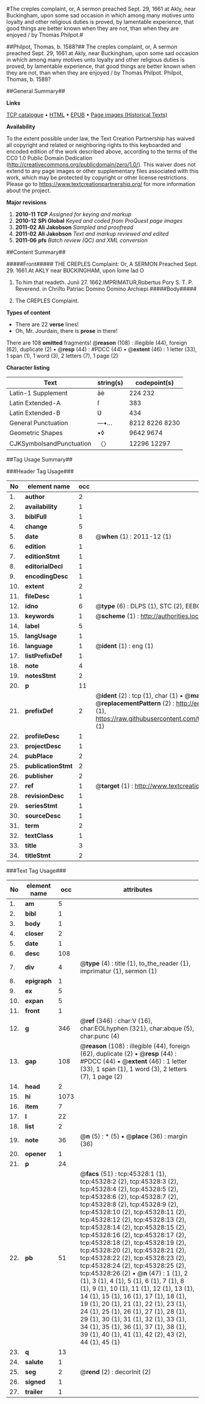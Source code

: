 #The creples complaint, or, A sermon preached Sept. 29, 1661 at Akly, near Buckingham, upon some sad occasion in which among many motives unto loyalty and other religious duties is proved, by lamentable experience, that good things are better known when they are not, than when they are enjoyed / by Thomas Philpot.#

##Philpot, Thomas, b. 1588?##
The creples complaint, or, A sermon preached Sept. 29, 1661 at Akly, near Buckingham, upon some sad occasion in which among many motives unto loyalty and other religious duties is proved, by lamentable experience, that good things are better known when they are not, than when they are enjoyed / by Thomas Philpot.
Philpot, Thomas, b. 1588?

##General Summary##

**Links**

[TCP catalogue](http://www.ota.ox.ac.uk/tcp/)  • 
[HTML](http://tei.it.ox.ac.uk/tcp/Texts-HTML/free/A54/A54805.html)  • 
[EPUB](http://tei.it.ox.ac.uk/tcp/Texts-EPUB/free/A54/A54805.epub) • 
[Page images (Historical Texts)](https://historicaltexts.jisc.ac.uk/eebo-10594720e)

**Availability**

To the extent possible under law, the Text Creation Partnership has waived all copyright and related or neighboring rights to this keyboarded and encoded edition of the work described above, according to the terms of the CC0 1.0 Public Domain Dedication (http://creativecommons.org/publicdomain/zero/1.0/). This waiver does not extend to any page images or other supplementary files associated with this work, which may be protected by copyright or other license restrictions. Please go to https://www.textcreationpartnership.org/ for more information about the project.

**Major revisions**

1. __2010-11__ __TCP__ *Assigned for keying and markup*
1. __2010-12__ __SPi Global__ *Keyed and coded from ProQuest page images*
1. __2011-02__ __Ali Jakobson__ *Sampled and proofread*
1. __2011-02__ __Ali Jakobson__ *Text and markup reviewed and edited*
1. __2011-06__ __pfs__ *Batch review (QC) and XML conversion*

##Content Summary##

#####Front#####
THE CREPLES Complaint: Or, A SERMON Preached Sept. 29. 1661.At AKLY near BƲCKINGHAM, upon ſome ſad O
1. To him that readeth.
Junii 27. 1662.IMPRIMATUR,Robertus Pory S. T. P. Reverend. in Chriſto Patriac Domino Domino Archiepi
#####Body#####

1. The CREPLES Complaint.

**Types of content**

  * There are 22 **verse** lines!
  * Oh, Mr. Jourdain, there is **prose** in there!

There are 108 **omitted** fragments! 
 @__reason__ (108) : illegible (44), foreign (62), duplicate (2)  •  @__resp__ (44) : #PDCC (44)  •  @__extent__ (46) : 1 letter (33), 1 span (1), 1 word (3), 2 letters (7), 1 page (2)

**Character listing**


|Text|string(s)|codepoint(s)|
|---|---|---|
|Latin-1 Supplement|àè|224 232|
|Latin Extended-A|ſ|383|
|Latin Extended-B|Ʋ|434|
|General Punctuation|—•…|8212 8226 8230|
|Geometric Shapes|▪◊|9642 9674|
|CJKSymbolsandPunctuation|〈〉|12296 12297|

##Tag Usage Summary##

###Header Tag Usage###

|No|element name|occ|attributes|
|---|---|---|---|
|1.|__author__|2||
|2.|__availability__|1||
|3.|__biblFull__|1||
|4.|__change__|5||
|5.|__date__|8| @__when__ (1) : 2011-12 (1)|
|6.|__edition__|1||
|7.|__editionStmt__|1||
|8.|__editorialDecl__|1||
|9.|__encodingDesc__|1||
|10.|__extent__|2||
|11.|__fileDesc__|1||
|12.|__idno__|6| @__type__ (6) : DLPS (1), STC (2), EEBO-CITATION (1), OCLC (1), VID (1)|
|13.|__keywords__|1| @__scheme__ (1) : http://authorities.loc.gov/ (1)|
|14.|__label__|5||
|15.|__langUsage__|1||
|16.|__language__|1| @__ident__ (1) : eng (1)|
|17.|__listPrefixDef__|1||
|18.|__note__|4||
|19.|__notesStmt__|2||
|20.|__p__|11||
|21.|__prefixDef__|2| @__ident__ (2) : tcp (1), char (1)  •  @__matchPattern__ (2) : ([0-9\-]+):([0-9IVX]+) (1), (.+) (1)  •  @__replacementPattern__ (2) : http://eebo.chadwyck.com/downloadtiff?vid=$1&page=$2 (1), https://raw.githubusercontent.com/textcreationpartnership/Texts/master/tcpchars.xml#$1 (1)|
|22.|__profileDesc__|1||
|23.|__projectDesc__|1||
|24.|__pubPlace__|2||
|25.|__publicationStmt__|2||
|26.|__publisher__|2||
|27.|__ref__|1| @__target__ (1) : http://www.textcreationpartnership.org/docs/. (1)|
|28.|__revisionDesc__|1||
|29.|__seriesStmt__|1||
|30.|__sourceDesc__|1||
|31.|__term__|2||
|32.|__textClass__|1||
|33.|__title__|3||
|34.|__titleStmt__|2||


###Text Tag Usage###

|No|element name|occ|attributes|
|---|---|---|---|
|1.|__am__|5||
|2.|__bibl__|1||
|3.|__body__|1||
|4.|__closer__|2||
|5.|__date__|1||
|6.|__desc__|108||
|7.|__div__|4| @__type__ (4) : title (1), to_the_reader (1), imprimatur (1), sermon (1)|
|8.|__epigraph__|1||
|9.|__ex__|5||
|10.|__expan__|5||
|11.|__front__|1||
|12.|__g__|346| @__ref__ (346) : char:V (16), char:EOLhyphen (321), char:abque (5), char:punc (4)|
|13.|__gap__|108| @__reason__ (108) : illegible (44), foreign (62), duplicate (2)  •  @__resp__ (44) : #PDCC (44)  •  @__extent__ (46) : 1 letter (33), 1 span (1), 1 word (3), 2 letters (7), 1 page (2)|
|14.|__head__|2||
|15.|__hi__|1073||
|16.|__item__|7||
|17.|__l__|22||
|18.|__list__|2||
|19.|__note__|36| @__n__ (5) : * (5)  •  @__place__ (36) : margin (36)|
|20.|__opener__|1||
|21.|__p__|24||
|22.|__pb__|51| @__facs__ (51) : tcp:45328:1 (1), tcp:45328:2 (2), tcp:45328:3 (2), tcp:45328:4 (2), tcp:45328:5 (2), tcp:45328:6 (2), tcp:45328:7 (2), tcp:45328:8 (2), tcp:45328:9 (2), tcp:45328:10 (2), tcp:45328:11 (2), tcp:45328:12 (2), tcp:45328:13 (2), tcp:45328:14 (2), tcp:45328:15 (2), tcp:45328:16 (2), tcp:45328:17 (2), tcp:45328:18 (2), tcp:45328:19 (2), tcp:45328:20 (2), tcp:45328:21 (2), tcp:45328:22 (2), tcp:45328:23 (2), tcp:45328:24 (2), tcp:45328:25 (2), tcp:45328:26 (2)  •  @__n__ (47) : 1 (1), 2 (1), 3 (1), 4 (1), 5 (1), 6 (1), 7 (1), 8 (1), 9 (1), 10 (1), 11 (1), 12 (1), 13 (1), 14 (1), 15 (1), 16 (1), 17 (1), 18 (1), 19 (1), 20 (1), 21 (1), 22 (1), 23 (1), 24 (1), 25 (1), 26 (1), 27 (1), 28 (1), 29 (1), 30 (1), 31 (1), 32 (1), 33 (1), 34 (1), 35 (1), 36 (1), 37 (1), 38 (1), 39 (1), 40 (1), 41 (1), 42 (2), 43 (2), 44 (1), 45 (1)|
|23.|__q__|13||
|24.|__salute__|1||
|25.|__seg__|2| @__rend__ (2) : decorInit (2)|
|26.|__signed__|1||
|27.|__trailer__|1||
